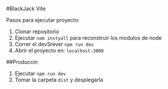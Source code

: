 #BlackJack Vite

Pasos para ejecutar proyecto:

1. Clonar repositorio
2. Ejecutar ```nom instyall``` para reconstruir los modulos de node
3. Correr el devSrever ```npm run dev```
4. Abrir el proyecto en: ```localhost:3000```

##Produccin

1. Ejecutar ```npm run dev```
2. Tomar la carpeta ```dist``` y desplegarla